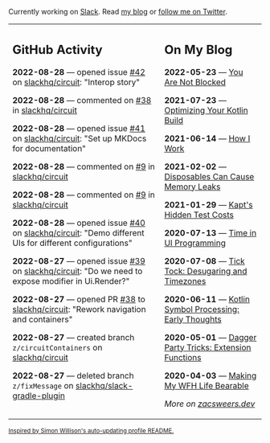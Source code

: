 Currently working on [Slack](https://slack.com/). Read [my blog](https://zacsweers.dev/) or [follow me on Twitter](https://twitter.com/ZacSweers).

<table><tr><td valign="top" width="60%">

## GitHub Activity
<!-- githubActivity starts -->
**2022-08-28** — opened issue [#42](https://github.com/slackhq/circuit/issues/42) on [slackhq/circuit](https://github.com/slackhq/circuit): "Interop story"

**2022-08-28** — commented on [#38](https://github.com/slackhq/circuit/pull/38#issuecomment-1229539889) in [slackhq/circuit](https://github.com/slackhq/circuit)

**2022-08-28** — opened issue [#41](https://github.com/slackhq/circuit/issues/41) on [slackhq/circuit](https://github.com/slackhq/circuit): "Set up MKDocs for documentation"

**2022-08-28** — commented on [#9](https://github.com/slackhq/circuit/issues/9#issuecomment-1229537868) in [slackhq/circuit](https://github.com/slackhq/circuit)

**2022-08-28** — commented on [#9](https://github.com/slackhq/circuit/issues/9#issuecomment-1229537581) in [slackhq/circuit](https://github.com/slackhq/circuit)

**2022-08-28** — opened issue [#40](https://github.com/slackhq/circuit/issues/40) on [slackhq/circuit](https://github.com/slackhq/circuit): "Demo different UIs for different configurations"

**2022-08-27** — opened issue [#39](https://github.com/slackhq/circuit/issues/39) on [slackhq/circuit](https://github.com/slackhq/circuit): "Do we need to expose modifier in Ui.Render?"

**2022-08-27** — opened PR [#38](https://github.com/slackhq/circuit/pull/38) to [slackhq/circuit](https://github.com/slackhq/circuit): "Rework navigation and containers"

**2022-08-27** — created branch `z/circuitContainers` on [slackhq/circuit](https://github.com/slackhq/circuit)

**2022-08-27** — deleted branch `z/fixMessage` on [slackhq/slack-gradle-plugin](https://github.com/slackhq/slack-gradle-plugin)
<!-- githubActivity ends -->
</td><td valign="top" width="40%">

## On My Blog
<!-- blog starts -->
**2022-05-23** — [You Are Not Blocked](https://www.zacsweers.dev/you-are-not-blocked/)

**2021-07-23** — [Optimizing Your Kotlin Build](https://www.zacsweers.dev/optimizing-your-kotlin-build/)

**2021-06-14** — [How I Work](https://www.zacsweers.dev/how-i-work/)

**2021-02-02** — [Disposables Can Cause Memory Leaks](https://www.zacsweers.dev/disposables-can-cause-memory-leaks/)

**2021-01-29** — [Kapt's Hidden Test Costs](https://www.zacsweers.dev/kapts-hidden-test-costs/)

**2020-07-13** — [Time in UI Programming](https://www.zacsweers.dev/time-in-ui/)

**2020-07-08** — [Tick Tock: Desugaring and Timezones](https://www.zacsweers.dev/ticktock-desugaring-timezones/)

**2020-06-11** — [Kotlin Symbol Processing: Early Thoughts](https://www.zacsweers.dev/kotlin-symbol-processor-early-thoughts/)

**2020-05-01** — [Dagger Party Tricks: Extension Functions](https://www.zacsweers.dev/dagger-party-tricks-extension-functions/)

**2020-04-03** — [Making My WFH Life Bearable](https://www.zacsweers.dev/making-wfh-life-bearable/)
<!-- blog ends -->
_More on [zacsweers.dev](https://zacsweers.dev/)_
</td></tr></table>

<sub><a href="https://simonwillison.net/2020/Jul/10/self-updating-profile-readme/">Inspired by Simon Willison's auto-updating profile README.</a></sub>